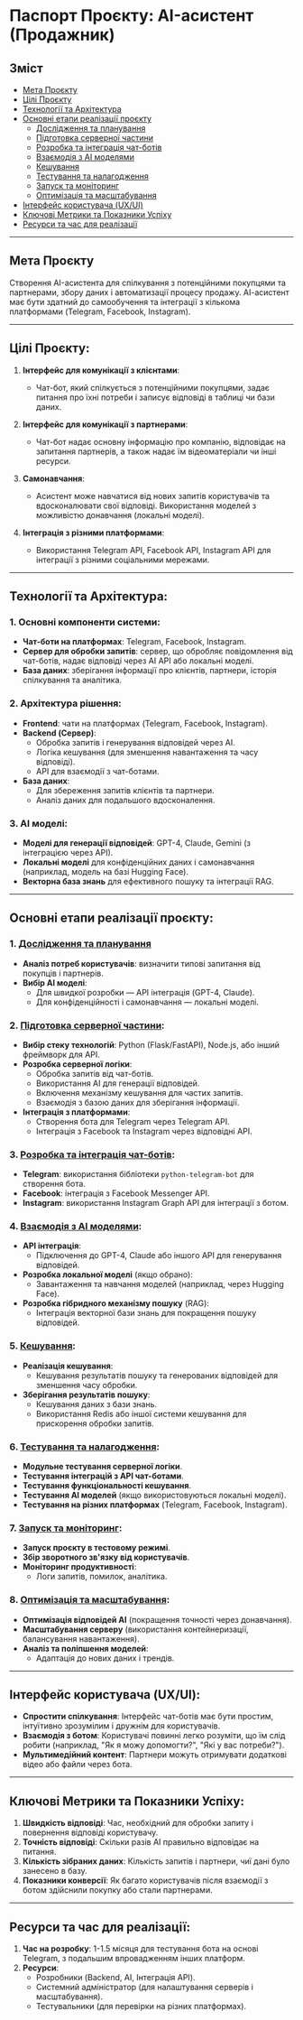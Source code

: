 # Паспорт Проєкту: AI-асистент (Продажник)

## Зміст
- [Мета Проєкту](#мета-проєкту)
- [Цілі Проєкту](#цілі-проєкту)
- [Технології та Архітектура](#технології-та-архітектура)
- [Основні етапи реалізації проєкту](#основні-етапи-реалізації-проєкту)
  - [Дослідження та планування](#дослідження-та-планування)
  - [Підготовка серверної частини](#підготовка-серверної-частини)
  - [Розробка та інтеграція чат-ботів](#розробка-та-інтеграція-chat-ботів)
  - [Взаємодія з AI моделями](#взаємодія-з-ai-моделями)
  - [Кешування](#кешування)
  - [Тестування та налагодження](#тестування-та-налагодження)
  - [Запуск та моніторинг](#запуск-та-моніторинг)
  - [Оптимізація та масштабування](#оптимізація-та-масштабування)
- [Інтерфейс користувача (UX/UI)](#інтерфейс-користувача-uxui)
- [Ключові Метрики та Показники Успіху](#ключові-метрики-та-показники-успіху)
- [Ресурси та час для реалізації](#ресурси-та-час-для-реалізації)

---

## Мета Проєкту
Створення AI-асистента для спілкування з потенційними покупцями та партнерами, збору даних і автоматизації процесу продажу. АІ-асистент має бути здатний до самообучення та інтеграції з кількома платформами (Telegram, Facebook, Instagram).

---

## Цілі Проєкту:
1. **Інтерфейс для комунікації з клієнтами**:
   - Чат-бот, який спілкується з потенційними покупцями, задає питання про їхні потреби і записує відповіді в таблиці чи бази даних.
   
2. **Інтерфейс для комунікації з партнерами**:
   - Чат-бот надає основну інформацію про компанію, відповідає на запитання партнерів, а також надає їм відеоматеріали чи інші ресурси.

3. **Самонавчання**:
   - Асистент може навчатися від нових запитів користувачів та вдосконалювати свої відповіді. Використання моделей з можливістю донавчання (локальні моделі).

4. **Інтеграція з різними платформами**:
   - Використання Telegram API, Facebook API, Instagram API для інтеграції з різними соціальними мережами.
   
---

## Технології та Архітектура:

### 1. Основні компоненти системи:
   - **Чат-боти на платформах**: Telegram, Facebook, Instagram.
   - **Сервер для обробки запитів**: сервер, що обробляє повідомлення від чат-ботів, надає відповіді через AI API або локальні моделі.
   - **База даних**: зберігання інформації про клієнтів, партнери, історія спілкування та аналітика.

### 2. Архітектура рішення:
   - **Frontend**: чати на платформах (Telegram, Facebook, Instagram).
   - **Backend (Сервер)**:
     - Обробка запитів і генерування відповідей через AI.
     - Логіка кешування (для зменшення навантаження та часу відповіді).
     - API для взаємодії з чат-ботами.
   - **База даних**:
     - Для збереження запитів клієнтів та партнери.
     - Аналіз даних для подальшого вдосконалення.
     
### 3. AI моделі:
   - **Моделі для генерації відповідей**: GPT-4, Claude, Gemini (з інтеграцією через API).
   - **Локальні моделі** для конфіденційних даних і самонавчання (наприклад, модель на базі Hugging Face).
   - **Векторна база знань** для ефективного пошуку та інтеграції RAG.

---

## Основні етапи реалізації проєкту:

### 1. [Дослідження та планування](#дослідження-та-планування)
   - **Аналіз потреб користувачів**: визначити типові запитання від покупців і партнерів.
   - **Вибір AI моделі**:
     - Для швидкої розробки — API інтеграція (GPT-4, Claude).
     - Для конфіденційності і самонавчання — локальні моделі.

### 2. [Підготовка серверної частини](#підготовка-серверної-частини):
   - **Вибір стеку технологій**: Python (Flask/FastAPI), Node.js, або інший фреймворк для API.
   - **Розробка серверної логіки**:
     - Обробка запитів від чат-ботів.
     - Використання AI для генерації відповідей.
     - Включення механізму кешування для частих запитів.
     - Взаємодія з базою даних для зберігання інформації.
   - **Інтеграція з платформами**:
     - Створення бота для Telegram через Telegram API.
     - Інтеграція з Facebook та Instagram через відповідні API.

### 3. [Розробка та інтеграція чат-ботів](#розробка-та-інтеграція-chat-ботів):
   - **Telegram**: використання бібліотеки `python-telegram-bot` для створення бота.
   - **Facebook**: інтеграція з Facebook Messenger API.
   - **Instagram**: використання Instagram Graph API для інтеграції з ботом.

### 4. [Взаємодія з AI моделями](#взаємодія-з-ai-моделями):
   - **API інтеграція**:
     - Підключення до GPT-4, Claude або іншого API для генерування відповідей.
   - **Розробка локальної моделі** (якщо обрано):
     - Завантаження та навчання моделей (наприклад, через Hugging Face).
   - **Розробка гібридного механізму пошуку** (RAG):
     - Інтеграція векторної бази знань для покращення пошуку відповідей.

### 5. [Кешування](#кешування):
   - **Реалізація кешування**:
     - Кешування результатів пошуку та генерованих відповідей для зменшення часу обробки.
   - **Зберігання результатів пошуку**:
     - Кешування даних з бази знань.
     - Використання Redis або іншої системи кешування для прискорення обробки запитів.

### 6. [Тестування та налагодження](#тестування-та-налагодження):
   - **Модульне тестування серверної логіки**.
   - **Тестування інтеграцій з API чат-ботами**.
   - **Тестування функціональності кешування**.
   - **Тестування AI моделей** (якщо використовуються локальні моделі).
   - **Тестування на різних платформах** (Telegram, Facebook, Instagram).

### 7. [Запуск та моніторинг](#запуск-та-моніторинг):
   - **Запуск проєкту в тестовому режимі**.
   - **Збір зворотного зв'язку від користувачів**.
   - **Моніторинг продуктивності**:
     - Логи запитів, помилок, аналітика.

### 8. [Оптимізація та масштабування](#оптимізація-та-масштабування):
   - **Оптимізація відповідей AI** (покращення точності через донавчання).
   - **Масштабування серверу** (використання контейнеризації, балансування навантаження).
   - **Аналіз та поліпшення моделей**:
     - Адаптація до нових даних і трендів.

---

## Інтерфейс користувача (UX/UI):

- **Спростити спілкування**: Інтерфейс чат-ботів має бути простим, інтуїтивно зрозумілим і дружнім для користувачів.
- **Взаємодія з ботом**: Користувачі повинні легко розуміти, що їм слід робити (наприклад, "Як я можу допомогти?", "Які у вас потреби?").
- **Мультимедійний контент**: Партнери можуть отримувати додаткові відео або файли через бота.

---

## Ключові Метрики та Показники Успіху:
1. **Швидкість відповіді**: Час, необхідний для обробки запиту і повернення відповіді користувачу.
2. **Точність відповіді**: Скільки разів AI правильно відповідає на питання.
3. **Кількість зібраних даних**: Кількість запитів і партнери, чиї дані було занесено в базу.
4. **Показники конверсії**: Як багато користувачів після взаємодії з ботом здійснили покупку або стали партнерами.

---

## Ресурси та час для реалізації:

1. **Час на розробку**: 1-1.5 місяця для тестування бота на основі Telegram, з подальшим впровадженням інших платформ.
2. **Ресурси**:
   - Розробники (Backend, AI, Інтеграція API).
   - Системний адміністратор (для налаштування серверів і масштабування).
   - Тестувальники (для перевірки на різних платформах).

